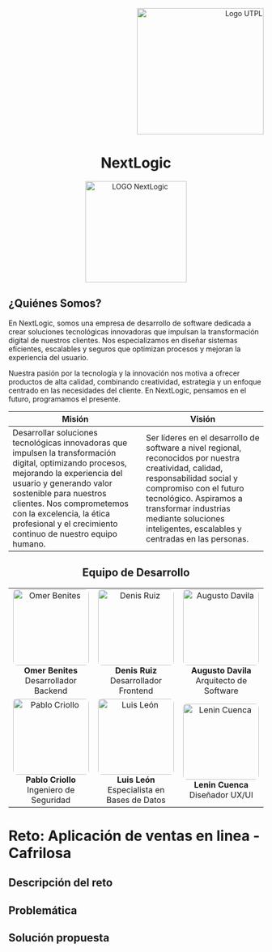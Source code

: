 <p align="right">
  <img src="https://i.postimg.cc/13qQdqZs/utpllogo.png" alt="Logo UTPL" width="250"/>
</p>

<h1 align="center"> NextLogic </center></h1>

<p align="center">
  <img width="200" alt="LOGO NextLogic" src="https://github.com/user-attachments/assets/86071dfe-2cb0-45e6-acb9-3e5f78afd156" />
</p>

## ¿Quiénes Somos?
En NextLogic, somos una empresa de desarrollo de software dedicada a crear soluciones tecnológicas innovadoras que impulsan la transformación digital de nuestros clientes. Nos especializamos en diseñar sistemas eficientes, escalables y seguros que optimizan procesos y mejoran la experiencia del usuario.

Nuestra pasión por la tecnología y la innovación nos motiva a ofrecer productos de alta calidad, combinando creatividad, estrategia y un enfoque centrado en las necesidades del cliente. En NextLogic, pensamos en el futuro, programamos el presente.

| **Misión** | **Visión** |
|--------------|---------------|
| Desarrollar soluciones tecnológicas innovadoras que impulsen la transformación digital, optimizando procesos, mejorando la experiencia del usuario y generando valor sostenible para nuestros clientes. Nos comprometemos con la excelencia, la ética profesional y el crecimiento continuo de nuestro equipo humano. | Ser líderes en el desarrollo de software a nivel regional, reconocidos por nuestra creatividad, calidad, responsabilidad social y compromiso con el futuro tecnológico. Aspiramos a transformar industrias mediante soluciones inteligentes, escalables y centradas en las personas. |


<div align="center">

<h2 align="center">Equipo de Desarrollo</h2>

<table>
  <tr>
    <td align="center">
      <img src="https://github.com/user-attachments/assets/f900e6c8-191f-483e-8036-f7967be918ae" width="150" height="150" style="object-fit: cover; border-radius: 8px;" alt="Omer Benites" /><br/>
      <strong>Omer Benites</strong><br/>
      Desarrollador Backend
    </td>
    <td align="center">
      <img src="https://github.com/user-attachments/assets/97f979b8-b775-4b17-abfb-6fbe616b1ff3" width="150" height="150" style="object-fit: cover; border-radius: 8px;" alt="Denis Ruiz" /><br/>
      <strong>Denis Ruiz</strong><br/>
      Desarrollador Frontend
    </td>
    <td align="center">
      <img src="https://github.com/user-attachments/assets/14e12627-699f-4dcb-badb-538b9e8066b3" width="150" height="150" style="object-fit: cover; border-radius: 8px;" alt="Augusto Davila" /><br/>
      <strong>Augusto Davila</strong><br/>
      Arquitecto de Software
    </td>
  </tr>
  <tr>
    <td align="center">
      <img src="https://github.com/user-attachments/assets/b773eaf6-e56b-49dd-9fb3-9a2c47ba7229" width="150" height="150" style="object-fit: cover; border-radius: 8px;" alt="Pablo Criollo" /><br/>
      <strong>Pablo Criollo</strong><br/>
      Ingeniero de Seguridad
    </td>
    <td align="center">
      <img src="https://github.com/user-attachments/assets/ce215da9-aa6c-4c98-bacb-67dfe70d0109" width="150" height="150" style="object-fit: cover; border-radius: 8px;" alt="Luis León" /><br/>
      <strong>Luis León</strong><br/>
      Especialista en Bases de Datos
    </td>
    <td align="center">
      <img src="https://github.com/user-attachments/assets/30e5aed0-cb2a-48fb-ab45-48fa24ededaa" width="150" height="150" style="object-fit: cover; border-radius: 8px;" alt="Lenin Cuenca" /><br/>
      <strong>Lenin Cuenca</strong><br/>
      Diseñador UX/UI
    </td>
  </tr>
</table>
</div>

# Reto: Aplicación de ventas en linea - Cafrilosa


## Descripción del reto

## Problemática

## Solución propuesta
